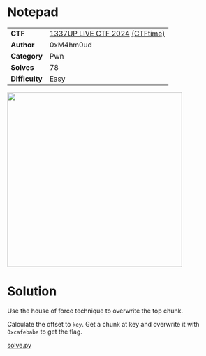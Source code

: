 # Notepad

|||
|-|-|
|  **CTF**  |  [1337UP LIVE CTF 2024](https://ctf.intigriti.io/) [(CTFtime)](https://ctftime.org/event/2446)  |
|  **Author** |  0xM4hm0ud |
|  **Category** |  Pwn |
|  **Solves** | 78 |
|  **Difficulty** |  Easy |

<img src="https://github.com/user-attachments/assets/eb044610-c8cf-4ce9-9f37-37e418da80df" width="400">

# Solution

Use the house of force technique to overwrite the top chunk.

Calculate the offset to `key`. Get a chunk at key and overwrite it with `0xcafebabe` to get the flag.

[solve.py](solve.py)
